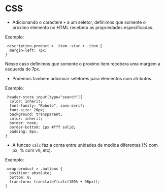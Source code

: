 # CSS

- Adicionando o caractere `+` a um seletor, definimos que somente o proximo elemento no HTML recebera as propriedades especificadas.

Exemplo:

```
.description-product > .item.-star + .item {
  margin-left: 7px;
}
```

Nesse caso definimos que somente o proximo item recebera uma margem a esquerda de 7px.

- Podemos tambem adicionar seletores para elementos com atributos.

Exemplo:

```
.header-store input[type="search"]{
  color: inherit;
  font-family: "Roboto", sans-serif;
  font-size: 20px;
  background: transparent;
  color: inherit;
  border: none;
  border-bottom: 1px #fff solid;
  padding: 8px;
}
```

- A funcao `calc` faz a conta entre unidades de medida diferentes (% com px, % com vh, etc).

Exemplo:

```
.wrap-product > .buttons {
  position: absolute;
  bottom: 0;
  transform: translateY(calc(100% + 98px));
}
```
